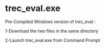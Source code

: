 # trec_eval.exe
Pre-Compiled Windows version of trec_eval :

1-Download the two files in the same directory 

2-Launch trec_eval.exe from Command Prompt
